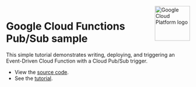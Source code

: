 <img src="https://avatars2.githubusercontent.com/u/2810941?v=3&s=96" alt="Google Cloud Platform logo" title="Google Cloud Platform" align="right" height="96" width="96"/>

# Google Cloud Functions Pub/Sub sample

This simple tutorial demonstrates writing, deploying, and triggering an Event-Driven Cloud Function with a Cloud Pub/Sub trigger.

- View the [source code][code].
- See the [tutorial].

[code]: index.php
[tutorial]: https://cloud.google.com/functions/docs/tutorials/pubsub
